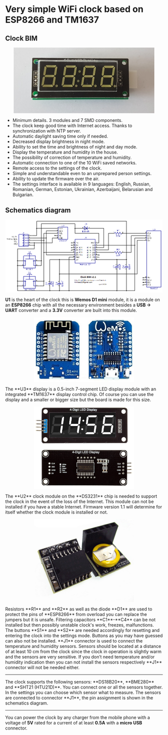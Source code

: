 # Very simple WiFi clock based on ESP8266 and TM1637
## Clock BIM
<p align="center">
  <img src="./img/clock2.jpg" align="center"
     title="WiFi clock BIM" width="450">
</p>

* Minimum details. 3 modules and 7 SMD components.
* The clock keep good time with Internet access. Thanks to synchronization with NTP server.
* Automatic daylight saving time only if needed.
* Decreased display brightness in night mode.
* Ability to set the time and brightness of night and day mode.
* Display the temperature and humidity in the house.
* The possibility of correction of temperature and humidity.
* Automatic connection to one of the 10 WiFi saved networks.
* Remote access to the settings of the clock.
* Simple and understandable even to an unprepared person settings.
* Ability to update the firmware over the air.
* The settings interface is available in 9 languages: English, Russian, Romanian, German, Estonian, Ukrainian, Azerbaijani, Belarusian and Bulgarian.

## Schematics diagram
<p align="center">
  <img src="./schematic/clock_v1.1.gif" align="center"
     title="WiFi clock BIM schematics" width="680">
</p>

**U1** is the heart of the clock this is **Wemos D1 mini** module, it is a module on an **ESP8266** chip with all the necessary environment besides a **USB -> UART** converter and a **3.3V** converter are built into this module.
<p align="center">
  <img src="./img/wemos.jpg" align="center"
     title="wemos D1 mini" width="320">
</p>
The **U3** display is a 0.5-inch 7-segment LED display module with an integrated **TM1637** display control chip. Of course you can use the display and a smaller or bigger size but the board is made for this size.
<p align="center">
  <img src="./img/tm1637.png" align="center"
     title="WiFi clock BIM" width="320">
</p>
The **U2** clock module on the **DS3231** chip is needed to support the clock in the event of the loss of the Internet. This module can not be installed if you have a stable Internet. Firmware version 1.1 will determine for itself whether the clock module is installed or not.
<p align="center">
  <img src="./img/DS3231.png" align="center"
     title="WiFi clock BIM" width="320">
</p>
Resistors **R1** and **R2** as well as the diode **D1** are used to protect the pins of **ESP8266** from overload you can replace the jumpers but it is unsafe. Filtering capacitors **C1**-**C4** can be not installed but then possibly unstable clock's work, freezes, malfunctions. The buttons **S1** and **S2** are needed accordingly for resetting and entering the clock into the settings mode. Buttons as you may have guessed can also not be installed. **J1** connector is used to connect the temperature and humidity sensors. Sensors should be located at a distance of at least 10 cm from the clock since the clock in operation is slightly warm and the sensors are very sensitive. If you don’t need temperature and/or humidity indication then you can not install the sensors respectively **J1** connector will not be needed either.
<hr>
The clock supports the following sensors: **DS18B20**, **BME280** and **SHT21 (HTU21D)**. You can connect one or all the sensors together. In the settings you can choose which sensor what to measure. The sensors are connected to connector **J1**, the pin assignment is shown in the schematics diagram.
<hr>
You can power the clock by any charger from the mobile phone with a voltage of <b>5V</b> rated for a current of at least <b>0.5A</b> with a <b>micro USB</b> connector.
